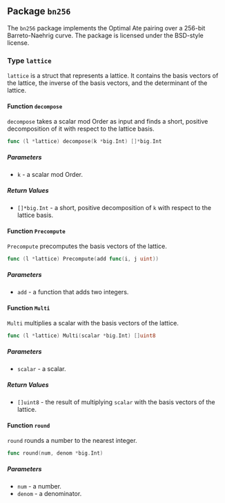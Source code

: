 ## Package `bn256`

The `bn256` package implements the Optimal Ate pairing over a 256-bit Barreto-Naehrig curve. The package is licensed under the BSD-style license.

### Type `lattice`

`lattice` is a struct that represents a lattice. It contains the basis vectors of the lattice, the inverse of the basis vectors, and the determinant of the lattice.

#### Function `decompose`

`decompose` takes a scalar mod Order as input and finds a short, positive decomposition of it with respect to the lattice basis.

```go
func (l *lattice) decompose(k *big.Int) []*big.Int
```

##### Parameters

- `k` - a scalar mod Order.

##### Return Values

- `[]*big.Int` - a short, positive decomposition of `k` with respect to the lattice basis.

#### Function `Precompute`

`Precompute` precomputes the basis vectors of the lattice.

```go
func (l *lattice) Precompute(add func(i, j uint))
```

##### Parameters

- `add` - a function that adds two integers.

#### Function `Multi`

`Multi` multiplies a scalar with the basis vectors of the lattice.

```go
func (l *lattice) Multi(scalar *big.Int) []uint8
```

##### Parameters

- `scalar` - a scalar.

##### Return Values

- `[]uint8` - the result of multiplying `scalar` with the basis vectors of the lattice.

#### Function `round`

`round` rounds a number to the nearest integer.

```go
func round(num, denom *big.Int)
```

##### Parameters

- `num` - a number.
- `denom` - a denominator.